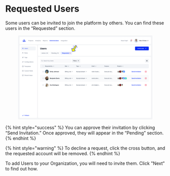 # Requested Users

Some users can be invited to join the platform by others. You can find these users in the “Requested” section.

<figure><img src="../../../.gitbook/assets/42_Users Requested.png" alt=""><figcaption></figcaption></figure>

{% hint style="success" %}
You can approve their invitation by clicking “Send Invitation.” Once approved, they will appear in the “Pending” section.&#x20;
{% endhint %}

{% hint style="warning" %}
To decline a request, click the cross button, and the requested account will be removed.
{% endhint %}

To add Users to your Organization, you will need to invite them. Click "Next" to find out how.
